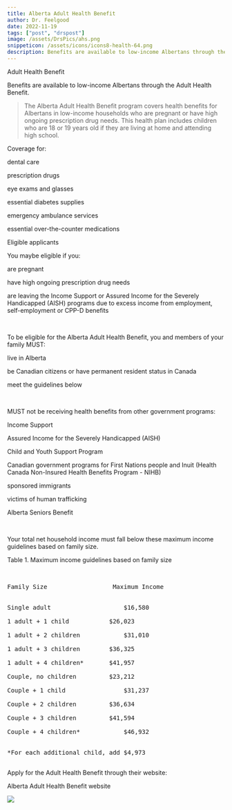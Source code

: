 ```yaml
---
title: Alberta Adult Health Benefit
author: Dr. Feelgood
date: 2022-11-19
tags: ["post", "drspost"]
image: /assets/DrsPics/ahs.png
snippeticon: /assets/icons/icons8-health-64.png
description: Benefits are available to low-income Albertans through the Adult Health Benefit.
---
```


<p class="subHeader">Adult Health Benefit</p>

<p>
Benefits are available to low-income Albertans through the Adult Health Benefit.
</p>

<blockquote cite="https://www.alberta.ca/alberta-adult-health-benefit.aspx">The Alberta Adult Health Benefit program covers health benefits for Albertans in low-income households who are pregnant or have high ongoing prescription drug needs. This health plan includes children who are 18 or 19 years old if they are living at home and attending high school.
</blockquote>

<p class="subHeader">
Coverage for:
</p>


dental care

prescription drugs

eye exams and glasses

essential diabetes supplies

emergency ambulance services

essential over-the-counter medications


<p class="subHeader">Eligible applicants</p>

<p class="post__lead">
You maybe eligible if you:
</p>

are pregnant

have high ongoing prescription drug needs

are leaving the Income Support or Assured Income for the Severely Handicapped (AISH) programs due to excess income from employment, self-employment or CPP-D benefits

<br>
<p class="post__lead">To be eligible for the Alberta Adult Health Benefit, you and members of your family MUST:
</p>
live in Alberta

be Canadian citizens or have permanent resident status in Canada

meet the guidelines below

<br>

<p class="post__lead">MUST not be receiving health benefits from other government programs:
</p>

 Income Support

Assured Income for the Severely Handicapped (AISH)

Child and Youth Support Program

Canadian government programs for First Nations people and Inuit (Health Canada Non-Insured Health Benefits Program - NIHB)

sponsored immigrants

victims of human trafficking

Alberta Seniors Benefit

<br>

Your total net household income must fall below these maximum income guidelines based on family size.

Table 1. Maximum income guidelines based on family size

<pre>


Family Size                  Maximum Income


Single adult 	                $16,580

1 adult + 1 child 	        $26,023

1 adult + 2 children 	        $31,010

1 adult + 3 children    	$36,325

1 adult + 4 children*     	$41,957

Couple, no children     	$23,212

Couple + 1 child    	        $31,237

Couple + 2 children     	$36,634

Couple + 3 children     	$41,594

Couple + 4 children* 	        $46,932


*For each additional child, add $4,973

</pre>

<p class="post__lead">
Apply for the Adult Health Benefit through their website:
</p>

<div class="post__link">
<p>Alberta Adult Health Benefit website</p>
<a href="https://www.alberta.ca/alberta-adult-health-benefit.aspx" target="_blank"><img src="/assets/TimsPics/Alberta Adult Health Benefit.png"></a>
</div>